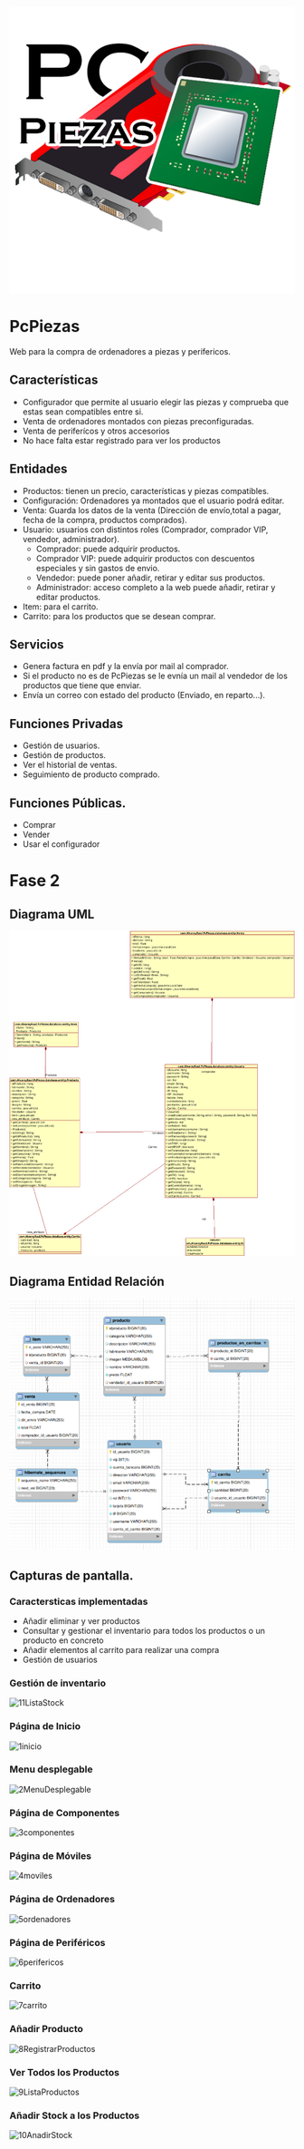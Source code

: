 <p align="center">
  <img src="/Other resources/PcPiezasLogo.png?raw=true" alt="PcPiezasLogo"/>
</p>

# PcPiezas
Web para la compra de ordenadores a piezas y perifericos.

## Características

* Configurador que permite al usuario elegir las piezas y comprueba que estas sean compatibles entre si.
* Venta de ordenadores montados con piezas preconfiguradas.
* Venta de periferícos y otros accesorios
* No hace falta estar registrado para ver los productos

## Entidades

* Productos: tienen un precio, características y piezas compatibles. 
* Configuración: Ordenadores ya montados que el usuario podrá editar.
* Venta: Guarda los datos de la venta (Dirección de envío,total a pagar, fecha de la compra, productos comprados).
* Usuario: usuarios con distintos roles (Comprador, comprador VIP, vendedor, administrador).
  * Comprador: puede adquirir productos.
  * Comprador VIP: puede adquirir productos con descuentos especiales y sin gastos de envio.
  * Vendedor: puede poner añadir, retirar y editar sus productos.
  * Administrador: acceso completo a la web puede añadir, retirar y editar productos.
* Item: para el carrito.
* Carrito: para los productos que se desean comprar.




## Servicios

* Genera factura en pdf y la envía por mail al comprador.
* Si el producto no es de PcPiezas se le evnía un mail al vendedor de los productos que tiene que enviar.
* Envía un correo con estado del producto (Enviado, en reparto...).

## Funciones Privadas

* Gestión de usuarios.
* Gestión de productos.
* Ver el historial de ventas.
* Seguimiento de producto comprado.


## Funciones Públicas.

* Comprar
* Vender
* Usar el configurador
# Fase 2

## Diagrama UML

<p align="center">
  <img src="/Other resources/class diagram.png?raw=true" alt="Diagrama UML"/>
</p>

## Diagrama Entidad Relación

<p align="center">
  <img src="/Other resources/Diagrama EER.png?raw=true" alt="Diagrama EER"/>
</p>

## Capturas de pantalla.

### Caractersticas implementadas
* Añadir eliminar y ver productos
* Consultar y gestionar el inventario para todos los productos o un producto en concreto
* Añadir elementos al carrito para realizar una compra
* Gestión de usuarios

### Gestión de inventario
![11ListaStock](https://user-images.githubusercontent.com/104164229/221727882-c91a2bea-0945-40c9-83a1-881d5784fa6c.png)
### Página de Inicio
![1inicio](https://user-images.githubusercontent.com/104164229/221727884-15d80769-454b-4c53-b8a5-021e4528018d.png)
### Menu desplegable
![2MenuDesplegable](https://user-images.githubusercontent.com/104164229/221727885-297e5215-5e81-4fb4-887f-ea80cc08c7d4.png)
### Página de Componentes
![3componentes](https://user-images.githubusercontent.com/104164229/221727886-9a14b5fc-5933-46fc-b081-69513f222547.png)
### Página de Móviles
![4moviles](https://user-images.githubusercontent.com/104164229/221727887-306a0755-8a81-45c4-8a9b-d7ba2aa969d8.png)
### Página de Ordenadores
![5ordenadores](https://user-images.githubusercontent.com/104164229/221727888-1926f37e-e523-4449-a6b4-e2844edfff21.png)
### Página de Periféricos
![6perifericos](https://user-images.githubusercontent.com/104164229/221727890-504b3ca3-62c9-4893-9196-d9b10d6c3a07.png)
### Carrito
![7carrito](https://user-images.githubusercontent.com/104164229/221727892-a4e79d8a-be4b-4424-9975-f0e1f3a2f10c.png)
### Añadir Producto
![8RegistrarProductos](https://user-images.githubusercontent.com/104164229/221727895-486b644c-2f29-442e-b17c-46e7c9329a22.png)
### Ver Todos los Productos
![9ListaProductos](https://user-images.githubusercontent.com/104164229/221727897-a5fbe192-ba28-4e47-9961-1222b505a3d4.png)
### Añadir Stock a los Productos
![10AnadirStock](https://user-images.githubusercontent.com/104164229/221727898-9102e867-41d7-44ab-aa5f-3261bf2e5713.png)



